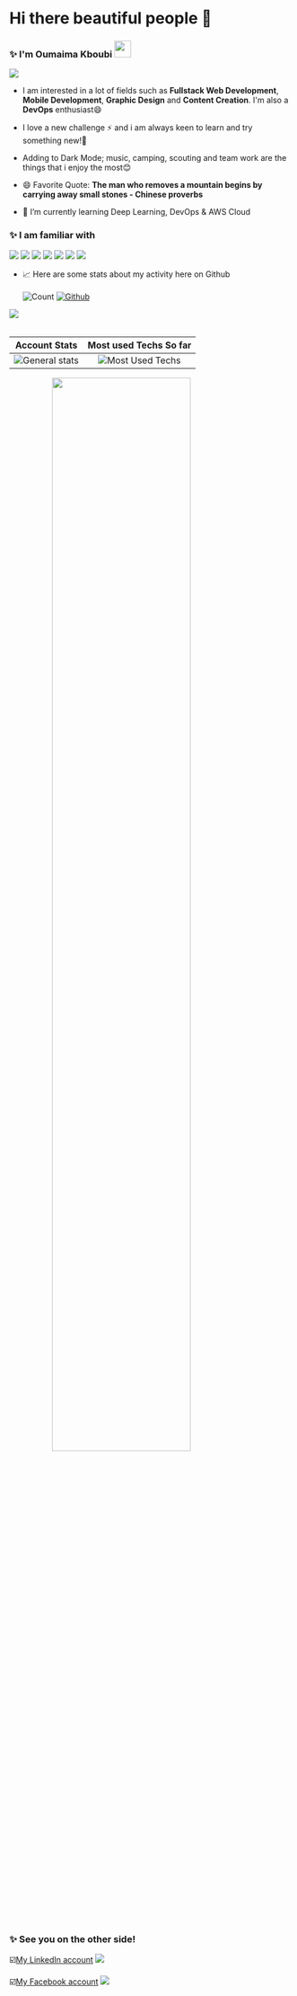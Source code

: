 # Hi there beautiful people 👋
### ✨ I'm Oumaima Kboubi <img src="https://raw.githubusercontent.com/MartinHeinz/MartinHeinz/master/wave.gif" width="30px">

<a href="https://github.com/DenverCoder1/readme-typing-svg">
<img src="https://readme-typing-svg.herokuapp.com?lines=Software+Engineering+Student;Full+Stack+Developer;DevOps+enthusiast;Deep+Learning+and+machine+learning+enthusiast;Always%20learning%20new%20things&center=false&width=500&height=50">
</a>


* I am interested in a lot of fields such as **Fullstack Web Development**, **Mobile Development**, **Graphic Design** and **Content Creation**. I'm also a **DevOps** enthusiast😄

* I love a new challenge ⚡ and i am always keen to learn and try something new!🤩

* Adding to Dark Mode; music, camping, scouting and team work are the things that i enjoy the most😊
 
* 😄 Favorite Quote: **The man who removes a mountain begins by carrying away small stones - Chinese proverbs**

* 🌱 I’m currently learning Deep Learning, DevOps & AWS Cloud


### ✨ I am familiar with
![](https://img.shields.io/static/v1?label=&message=Symfony&color=red) ![](https://img.shields.io/static/v1?label=&message=ReactNative&color=orange) ![](https://img.shields.io/static/v1?label=&message=Angular&color=yellow) ![](https://img.shields.io/static/v1?label=&message=NestJS&color=green)  ![](https://img.shields.io/static/v1?label=&message=Java/JEE&color=blue) ![](https://img.shields.io/static/v1?label=&message=Flutter&color=blueviolet) ![](https://img.shields.io/static/v1?label=&message=Python&color=violet)

- 📈 Here are some stats about my activity here on Github<br><br>
![Count](https://visitor-badge.laobi.icu/badge?page_id=oumaima-kboubi.oumaima-kboubi) [![Github](https://img.shields.io/github/followers/oumaima-kboubi?label=Follow&style=social)](https://github.com/oumaima-kboubi) 

<img src="https://activity-graph.herokuapp.com/graph?username=oumaima-kboubi&hide_border=true&theme=dark" style="align=center"/><br><br>

Account Stats | Most used Techs So far 
:---: | :---:
![General stats](https://github-readme-stats.vercel.app/api?username=oumaima-kboubi&&show_icons=true&theme=dark&hide_border=true) | ![Most Used Techs](https://github-readme-stats.vercel.app/api/top-langs/?username=oumaima-kboubi&theme=dark&layout=compact)

<img src="https://github-readme-streak-stats.herokuapp.com/?user=oumaima-kboubi&theme=dark" style="margin: auto; display: block; width: 70%"/>
<br>

### ✨ See you on the other side!

 ☑️[My LinkedIn account](https://www.linkedin.com/in/oumaima-kboubi-63a8a5194/)  ![](https://img.shields.io/badge/-informational?style=flat&logo=LinkedIn&logoColor=white&color=blue)

☑️[My Facebook account](https://www.facebook.com/oumaima.kaboubi1/)  ![](https://img.shields.io/badge/-informational?style=flat&logo=facebook&logoColor=white&color=blue) 
<!--
**oumaima-kboubi/oumaima-kboubi** is a ✨ _special_ ✨ repository because its `README.md` (this file) appears on your GitHub profile.

Here are some ideas to get you started:

- 🔭 I’m currently working on ...
- 🌱 I’m currently learning ...
- 👯 I’m looking to collaborate on ...
- 🤔 I’m looking for help with ...
- 💬 Ask me about ...
- 📫 How to reach me: ...
- 😄 Pronouns: ...
- ⚡ Fun fact: ...
-->
